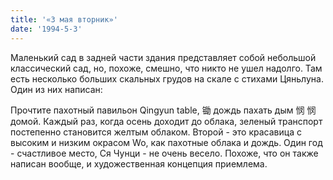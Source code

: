 ```yaml
---
title: '«3 мая вторник»'
date: '1994-5-3'
---
```


Маленький сад в задней части здания представляет собой небольшой классический сад, но, похоже, смешно, что никто не ушел надолго. Там есть несколько больших скальных грудов на скале с стихами Цяньлуна. Один из них написан:

Прочтите пахотный павильон Qingyun table, 锄 дождь пахать дым 悯 悯 домой. Каждый раз, когда осень доходит до облака, зеленый транспорт постепенно становится желтым облаком. Второй - это красавица с высоким и низким окрасом Wo, как пахотные облака и дождь. Один год - счастливое место, Ся Чунци - не очень весело. Похоже, что он также написан вообще, и художественная концепция приемлема.

